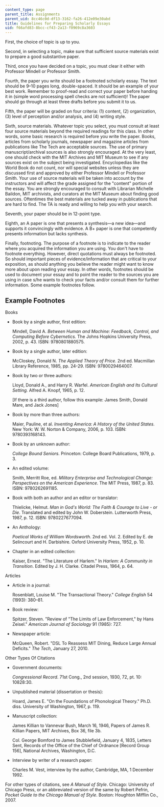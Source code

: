```yaml
---
content_type: page
parent_title: Assignments
parent_uid: 8cc46c0d-df13-3162-fa26-412e09e30abd
title: Guidelines for Preparing Scholarly Essays
uid: f66afd83-8bcc-cf43-2a13-f0969c8a3603
---
```


First, the choice of topic is up to you.

Second, in selecting a topic, make sure that sufficient source materials exist to prepare a good substantive paper.

Third, once you have decided on a topic, you must clear it either with Professor Mindell or Professor Smith.

Fourth, the paper you write should be a footnoted scholarly essay. The text should be 9–10 pages long, double-spaced. It should be an example of your best work. Remember to proof-read and correct your paper before handing it in (simple word processing spell checks are not sufficient)! The paper should go through at least three drafts before you submit it to us.

Fifth, the paper will be graded on four criteria: (1) content, (2) organization, (3) level of perception and/or analysis, and (4) writing style.

Sixth, source materials. Whatever topic you select, you must consult at least four source materials beyond the required readings for this class. In other words, some basic research is required before you write the paper. Books, articles from scholarly journals, newspaper and magazine articles from publications like The Tech are acceptable sources. The use of primary manuscript/archival sources is also strongly encouraged. At the very least, one should check with the MIT Archives and MIT Museum to see if any sources exist on the subject being investigated. Encyclopedias like the World Book do not count, nor will special websites unless they are discussed first and approved by either Professor Mindell or Professor Smith. Your use of source materials will be taken into account by the instructors and will affect the grade assigned for the "content" portion of the essay. You are strongly encouraged to consult with Librarian Michelle Baildon, MIT archivists, and curators at the MIT Museum about finding good sources. Oftentimes the best materials are tucked away in publications that are hard to find. The TA is ready and willing to help you with your search.

Seventh, your paper should be in 12-point type.

Eighth, an A paper is one that presents a synthesis—a new idea—and supports it convincingly with evidence. A B+ paper is one that competently presents information but lacks synthesis.

Finally, footnoting. The purpose of a footnote is to indicate to the reader where you acquired the information you are using. You don't have to footnote everything. However, direct quotations must always be footnoted. So should important pieces of evidence/information that are critical to your exposition, as should anything you believe the reader might want to know more about upon reading your essay. In other words, footnotes should be used to document your essay and to point the reader to the sources you are using in case s/he wants to check your facts and/or consult them for further information. Some example footnotes follow.

Example Footnotes
-----------------

Books

*   Book by a single author, first edition:
    
    Mindell, David A. _Between Human and Machine: Feedback, Control, and Computing Before Cybernetics._ The Johns Hopkins University Press, 2002, p. 43. ISBN: 9780801880575.
    
*   Book by a single author, later edition:
    
    McCloskey, Donald N. _The Applied Theory of Price_. 2nd ed. Macmillan Library Reference, 1985, pp. 24-29. ISBN: 9780029464007.
    
*   Book by two or three authors:
    
    Lloyd, Donald A., and Harry R. Warfel. _American English and Its Cultural Setting._ Alfred A. Knopf, 1965, p. 12.
    
    \[If there is a third author, follow this example: James Smith, Donald Mare, and Jack Jones\]
    
*   Book by more than three authors:
    
    Maier, Pauline, et al. _Inventing America: A History of the United States._ New York: W. W. Norton & Company, 2006, p. 103. ISBN: 9780393168143.
    
*   Book by an unknown author:
    
    _College Bound Seniors._ Princeton: College Board Publications, 1979, p. 3.
    
*   An edited volume:
    
    Smith, Merritt Roe, ed. _Military Enterprise and Technological Change: Perspectives on the American Experience_. The MIT Press, 1987, p. 83. ISBN: 9780262691185.
    
*   Book with both an author and an editor or translator:
    
    Thielicke, Helmut. _Man in God's World: The Faith & Courage to Live - or Die_. Translated and edited by John W. Doberstein. Lutterworth Press, 1987, p. 12. ISBN: 9780227677094.
    
*   An Anthology:
    
    _Poetical Works of William Wordsworth_. 2nd ed. Vol. 2. Edited by E. de Selincourt and H. Darbishire. Oxford University Press, 1952, p. 10.
    
*   Chapter in an edited collection:
    
    Kaiser, Ernest. "The Literature of Harlem." In _Harlem: A Community in Transition_. Edited by J. H. Clarke. Citadel Press, 1964, p. 64.
    

Articles

*   Article in a journal:
    
    Rosenblatt, Louise M. "The Transactional Theory." _College English_ 54 (1993): 380–81.
    
*   Book review:
    
    Spitzer, Steven. "Review of "The Limits of Law Enforcement," by Hans Zeisel." _American Journal of Sociology_ 91 (1985): 727.
    
*   Newspaper article:
    
    McQueen, Robert. "DSL To Reassess MIT Dining, Reduce Large Annual Deficits." _The Tech_, January 27, 2010.
    

Other Types Of Citations

*   Government documents:
    
    _Congressional Record_. 71st Cong., 2nd session, 1930, 72, pt. 10: 10828:30.
    
*   Unpublished material (dissertation or thesis):
    
    Hoard, James E. "On the Foundations of Phonological Theory." Ph.D. diss. University of Washington, 1967, p. 119.
    
*   Manuscript collection:
    
    James Killian to Vannevar Bush, March 16, 1946, Papers of James R. Killian Papers, MIT Archives, Box 36, file 3b.
    
    Col. George Bomford to James Stubblefield, January 4, 1835, Letters Sent, Records of the Office of the Chief of Ordnance \[Record Group 156\], National Archives, Washington, D.C.
    
*   Interview by writer of a research paper:
    
    Charles M. Vest, interview by the author, Cambridge, MA, 1 December 1992.
    

For other types of citations, see _A Manual of Style_. Chicago: University of Chicago Press, or an abbreviated version of the same by Robert Pefrin, _Pocket Guide to the Chicago Manual of Style_. Boston: Houghton Mifflin Co., 2007.